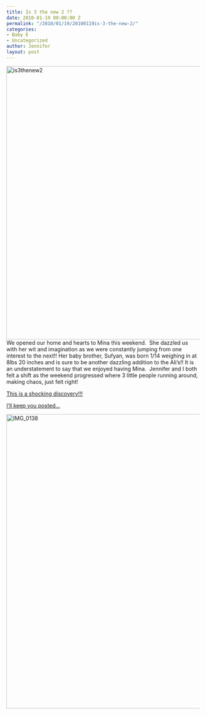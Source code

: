 ```yaml
---
title: Is 3 the new 2 ??
date: 2010-01-19 00:00:00 Z
permalink: "/2010/01/19/20100119is-3-the-new-2/"
categories:
- Baby E
- Uncategorized
author: Jennifer
layout: post
---
```


<img title="is3thenew2" height="713" alt="is3thenew2" width="950" class="alignleft size-full wp-image-602" src="http://static.squarespace.com/static/50db6bb3e4b015296cd43789/50dfa5b1e4b0dc6320e0b5ea/50dfa5b2e4b0dc6320e0b768/1265110557000/?format=original" />We opened our home and hearts to Mina this weekend.  She dazzled us with her wit and imagination as we were constantly jumping from one interest to the next!! Her baby brother, Sufyan, was born 1/14 weighing in at 8lbs 20 inches and is sure to be another dazzling addition to the Ali&#8217;s!! It is an understatement to say that we enjoyed having Mina.  Jennifer and I both felt a shift as the weekend progressed where 3 little people running around, making chaos, just felt right!</a>

[This is a shocking discovery!!!](http://www.flickr.com/photos/jenniferandJennifers_photos/sets/72157623119720519/)

[I&#8217;ll keep you posted&#8230;](http://www.flickr.com/photos/jenniferandJennifers_photos/sets/72157623119720519/)

[<img title="IMG_0138" height="768" alt="IMG_0138" width="1024" class="alignnone size-large wp-image-597" src="http://static.squarespace.com/static/50db6bb3e4b015296cd43789/50dfa5b1e4b0dc6320e0b5ea/50dfa5efe4b0dc6320e0bd14/1356834287288/?format=original" />](http://www.flickr.com/photos/jenniferandJennifers_photos/sets/72157623119720519/)
